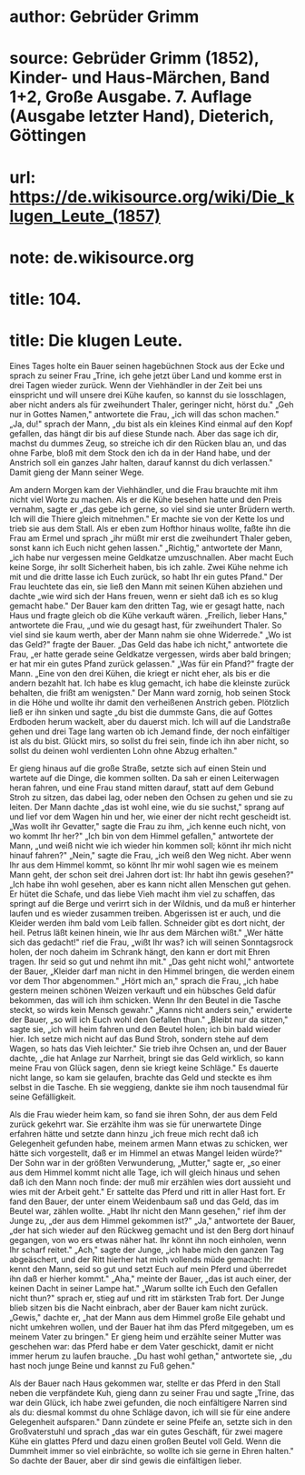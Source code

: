 # author: Gebrüder Grimm
# source: Gebrüder Grimm (1852), Kinder- und Haus-Märchen, Band 1+2, Große Ausgabe. 7. Auflage (Ausgabe letzter Hand), Dieterich, Göttingen
# url: https://de.wikisource.org/wiki/Die_klugen_Leute_(1857)
# note: de.wikisource.org
# title: 104.

# title: Die klugen Leute.

Eines Tages holte ein Bauer seinen hagebüchnen Stock aus der Ecke und sprach zu seiner Frau „Trine, ich gehe jetzt über Land und komme erst in drei Tagen wieder zurück. Wenn der Viehhändler in der Zeit bei uns einspricht und will unsere drei Kühe kaufen, so kannst du sie losschlagen, aber nicht anders als für zweihundert Thaler, geringer nicht, hörst du." „Geh nur in Gottes Namen," antwortete die Frau, „ich will das schon machen." „Ja, du!" sprach der Mann, „du bist als ein kleines Kind einmal auf den Kopf gefallen, das hängt dir bis auf diese Stunde nach. Aber das sage ich dir, machst du dummes Zeug, so streiche ich dir den Rücken blau an, und das ohne Farbe, bloß mit dem Stock den ich da in der Hand habe, und der Anstrich soll ein ganzes Jahr halten, darauf kannst du dich verlassen." Damit gieng der Mann seiner Wege. 

Am andern Morgen kam der Viehhändler, und die Frau brauchte mit ihm nicht viel Worte zu machen. Als er die Kühe besehen hatte und den Preis vernahm, sagte er „das gebe ich gerne, so viel sind sie unter Brüdern werth. Ich will die Thiere gleich mitnehmen." Er machte sie von der Kette los und trieb sie aus dem Stall. Als er eben zum Hofthor hinaus wollte, faßte ihn die Frau am Ermel und sprach „ihr müßt mir erst die zweihundert Thaler geben, sonst kann ich Euch nicht gehen lassen." „Richtig," antwortete der Mann, „ich habe nur vergessen meine Geldkatze umzuschnallen. Aber macht Euch keine Sorge, ihr sollt Sicherheit  haben, bis ich zahle. Zwei Kühe nehme ich mit und die dritte lasse ich Euch zurück, so habt Ihr ein gutes Pfand." Der Frau leuchtete das ein, sie ließ den Mann mit seinen Kühen abziehen und dachte „wie wird sich der Hans freuen, wenn er sieht daß ich es so klug gemacht habe." Der Bauer kam den dritten Tag, wie er gesagt hatte, nach Haus und fragte gleich ob die Kühe verkauft wären. „Freilich, lieber Hans," antwortete die Frau, „und wie du gesagt hast, für zweihundert Thaler. So viel sind sie kaum werth, aber der Mann nahm sie ohne Widerrede." „Wo ist das Geld?" fragte der Bauer. „Das Geld das habe ich nicht," antwortete die Frau, „er hatte gerade seine Geldkatze vergessen, wirds aber bald bringen; er hat mir ein gutes Pfand zurück gelassen." „Was für ein Pfand?" fragte der Mann. „Eine von den drei Kühen, die kriegt er nicht eher, als bis er die andern bezahlt hat. Ich habe es klug gemacht, ich habe die kleinste zurück behalten, die frißt am wenigsten." Der Mann ward zornig, hob seinen Stock in die Höhe und wollte ihr damit den verheißenen Anstrich geben. Plötzlich ließ er ihn sinken und sagte „du bist die dummste Gans, die auf Gottes Erdboden herum wackelt, aber du dauerst mich. Ich will auf die Landstraße gehen und drei Tage lang warten ob ich Jemand finde, der noch einfältiger ist als du bist. Glückt mirs, so sollst du frei sein, finde ich ihn aber nicht, so sollst du deinen wohl verdienten Lohn ohne Abzug erhalten." 

Er gieng hinaus auf die große Straße, setzte sich auf einen Stein und wartete auf die Dinge, die kommen sollten. Da sah er einen Leiterwagen heran fahren, und eine Frau stand mitten darauf, statt auf dem Gebund Stroh zu sitzen, das dabei lag, oder neben den Ochsen zu gehen und sie zu leiten. Der Mann dachte „das ist wohl eine, wie du sie suchst," sprang auf und lief vor dem Wagen hin und her, wie einer der nicht recht gescheidt ist. „Was  wollt ihr Gevatter," sagte die Frau zu ihm, „ich kenne euch nicht, von wo kommt Ihr her?" „Ich bin von dem Himmel gefallen," antwortete der Mann, „und weiß nicht wie ich wieder hin kommen soll; könnt ihr mich nicht hinauf fahren?" „Nein," sagte die Frau, „ich weiß den Weg nicht. Aber wenn Ihr aus dem Himmel kommt, so könnt Ihr mir wohl sagen wie es meinem Mann geht, der schon seit drei Jahren dort ist: Ihr habt ihn gewis gesehen?" „Ich habe ihn wohl gesehen, aber es kann nicht allen Menschen gut gehen. Er hütet die Schafe, und das liebe Vieh macht ihm viel zu schaffen, das springt auf die Berge und verirrt sich in der Wildnis, und da muß er hinterher laufen und es wieder zusammen treiben. Abgerissen ist er auch, und die Kleider werden ihm bald vom Leib fallen. Schneider gibt es dort nicht, der heil. Petrus läßt keinen hinein, wie Ihr aus dem Märchen wißt." „Wer hätte sich das gedacht!" rief die Frau, „wißt Ihr was? ich will seinen Sonntagsrock holen, der noch daheim im Schrank hängt, den kann er dort mit Ehren tragen. Ihr seid so gut und nehmt ihn mit." „Das geht nicht wohl," antwortete der Bauer, „Kleider darf man nicht in den Himmel bringen, die werden einem vor dem Thor abgenommen." „Hört mich an," sprach die Frau, „ich habe gestern meinen schönen Weizen verkauft und ein hübsches Geld dafür bekommen, das will ich ihm schicken. Wenn Ihr den Beutel in die Tasche steckt, so wirds kein Mensch gewahr." „Kanns nicht anders sein," erwiderte der Bauer, „so will ich Euch wohl den Gefallen thun." „Bleibt nur da sitzen," sagte sie, „ich will heim fahren und den Beutel holen; ich bin bald wieder hier. Ich setze mich nicht auf das Bund Stroh, sondern stehe auf dem Wagen, so hats das Vieh leichter." Sie trieb ihre Ochsen an, und der Bauer dachte, „die hat Anlage zur Narrheit, bringt sie das Geld wirklich, so kann meine Frau von Glück sagen, denn sie kriegt keine Schläge." Es dauerte nicht lange, so kam sie gelaufen,  brachte das Geld und steckte es ihm selbst in die Tasche. Eh sie weggieng, dankte sie ihm noch tausendmal für seine Gefälligkeit. 

Als die Frau wieder heim kam, so fand sie ihren Sohn, der aus dem Feld zurück gekehrt war. Sie erzählte ihm was sie für unerwartete Dinge erfahren hätte und setzte dann hinzu „ich freue mich recht daß ich Gelegenheit gefunden habe, meinem armen Mann etwas zu schicken, wer hätte sich vorgestellt, daß er im Himmel an etwas Mangel leiden würde?" Der Sohn war in der größten Verwunderung, „Mutter," sagte er, „so einer aus dem Himmel kommt nicht alle Tage, ich will gleich hinaus und sehen daß ich den Mann noch finde: der muß mir erzählen wies dort aussieht und wies mit der Arbeit geht." Er sattelte das Pferd und ritt in aller Hast fort. Er fand den Bauer, der unter einem Weidenbaum saß und das Geld, das im Beutel war, zählen wollte. „Habt Ihr nicht den Mann gesehen," rief ihm der Junge zu, „der aus dem Himmel gekommen ist?" „Ja," antwortete der Bauer, „der hat sich wieder auf den Rückweg gemacht und ist den Berg dort hinauf gegangen, von wo ers etwas näher hat. Ihr könnt ihn noch einholen, wenn Ihr scharf reitet." „Ach," sagte der Junge, „ich habe mich den ganzen Tag abgeäschert, und der Ritt hierher hat mich vollends müde gemacht: Ihr kennt den Mann, seid so gut und setzt Euch auf mein Pferd und überredet ihn daß er hierher kommt." „Aha," meinte der Bauer, „das ist auch einer, der keinen Dacht in seiner Lampe hat." „Warum sollte ich Euch den Gefallen nicht thun?" sprach er, stieg auf und ritt im stärksten Trab fort. Der Junge blieb sitzen bis die Nacht einbrach, aber der Bauer kam nicht zurück. „Gewis," dachte er, „hat der Mann aus dem Himmel große Eile gehabt und nicht umkehren wollen, und der Bauer hat ihm das Pferd mitgegeben, um es meinem Vater zu bringen." Er gieng heim und erzählte seiner Mutter  was geschehen war: das Pferd habe er dem Vater geschickt, damit er nicht immer herum zu laufen brauche. „Du hast wohl gethan," antwortete sie, „du hast noch junge Beine und kannst zu Fuß gehen." 

Als der Bauer nach Haus gekommen war, stellte er das Pferd in den Stall neben die verpfändete Kuh, gieng dann zu seiner Frau und sagte „Trine, das war dein Glück, ich habe zwei gefunden, die noch einfältigere Narren sind als du: diesmal kommst du ohne Schläge davon, ich will sie für eine andere Gelegenheit aufsparen." Dann zündete er seine Pfeife an, setzte sich in den Großvaterstuhl und sprach „das war ein gutes Geschäft, für zwei magere Kühe ein glattes Pferd und dazu einen großen Beutel voll Geld. Wenn die Dummheit immer so viel einbrächte, so wollte ich sie gerne in Ehren halten." So dachte der Bauer, aber dir sind gewis die einfältigen lieber. 

